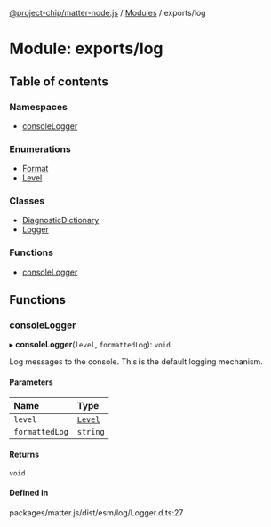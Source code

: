 [@project-chip/matter-node.js](../README.md) / [Modules](../modules.md) / exports/log

# Module: exports/log

## Table of contents

### Namespaces

- [consoleLogger](exports_log.consoleLogger.md)

### Enumerations

- [Format](../enums/exports_log.Format.md)
- [Level](../enums/exports_log.Level.md)

### Classes

- [DiagnosticDictionary](../classes/exports_log.DiagnosticDictionary.md)
- [Logger](../classes/exports_log.Logger.md)

### Functions

- [consoleLogger](exports_log.md#consolelogger)

## Functions

### consoleLogger

▸ **consoleLogger**(`level`, `formattedLog`): `void`

Log messages to the console.  This is the default logging mechanism.

#### Parameters

| Name | Type |
| :------ | :------ |
| `level` | [`Level`](../enums/exports_log.Level.md) |
| `formattedLog` | `string` |

#### Returns

`void`

#### Defined in

packages/matter.js/dist/esm/log/Logger.d.ts:27
